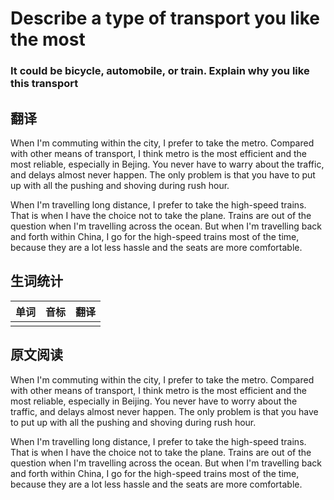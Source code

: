 # Describe a type of transport you like the most
### It could be bicycle, automobile, or train. Explain why you like this transport

## 翻译
When I'm commuting within the city, I prefer to take the metro. Compared with other means of transport, I think metro is the most efficient and the most reliable, especially in Bejing. You never have to warry about the traffic, and delays almost never happen. The only problem is that you have to put up with all the pushing and shoving during rush hour.

When I'm travelling long distance, I prefer to take the high-speed trains. That is when I have the choice not to take the plane. Trains are out of the question when I'm travelling across the ocean. But when I'm travelling back and forth within China, I go for the high-speed trains most of the time, because they are a lot less hassle and the seats are more comfortable.

## 生词统计
| 单词 | 音标 | 翻译 |
| - | - | - |
|  |  |  |

## 原文阅读

When I'm commuting within the city, I prefer to take the metro. Compared with other means of transport, I think metro is the most efficient and the most reliable, especially in Beijing. You never have to worry about the traffic, and delays almost never happen. The only problem is that you have to put up with all the pushing and shoving during rush hour.

When I'm travelling long distance, I prefer to take the high-speed trains. That is when I have the choice not to take the plane. Trains are out of the question when I'm travelling across the ocean. But when I'm travelling back and forth within China, I go for the high-speed trains most of the time, because they are a lot less hassle and the seats are more comfortable.

<src-rtyAudio :src="'https://rtyxmd.gitee.io/rtyresourcesoral/essay/Describe%20a%20type%20of%20transport%20you%20like%20the%20most.mp3'"></src-rtyAudio>